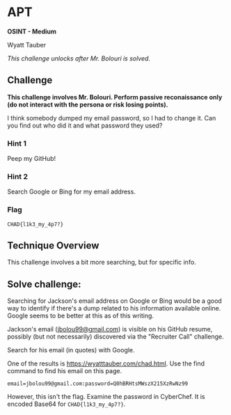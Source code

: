 # APT
**OSINT - Medium**

Wyatt Tauber

_This challenge unlocks after Mr. Bolouri is solved._

## Challenge

**This challenge involves Mr. Bolouri. Perform passive reconaissance only (do not interact with the persona or risk losing points).**

I think somebody dumped my email password, so I had to change it. Can you find out who did it and what password they used?

### Hint 1
Peep my GitHub!

### Hint 2
Search Google or Bing for my email address.

### Flag
`CHAD{l1k3_my_4p7?}`

## Technique Overview

This challenge involves a bit more searching, but for specific info.

## Solve challenge:

Searching for Jackson's email address on Google or Bing would be a good way to identify if there's a dump related to his information available online. Google seems to be better at this as of this writing.

Jackson's email (jbolou99@gmail.com) is visible on his GitHub resume, possibly (but not necessarily) discovered via the "Recruiter Call" challenge.

Search for his email (in quotes) with Google.

One of the results is https://wyatttauber.com/chad.html. Use the find command to find his email on this page.

```
email=jbolou99@gmail.com:password=Q0hBRHtsMWszX215XzRwNz99
```

However, this isn't the flag. Examine the password in CyberChef. It is encoded Base64 for `CHAD{l1k3_my_4p7?}`.
